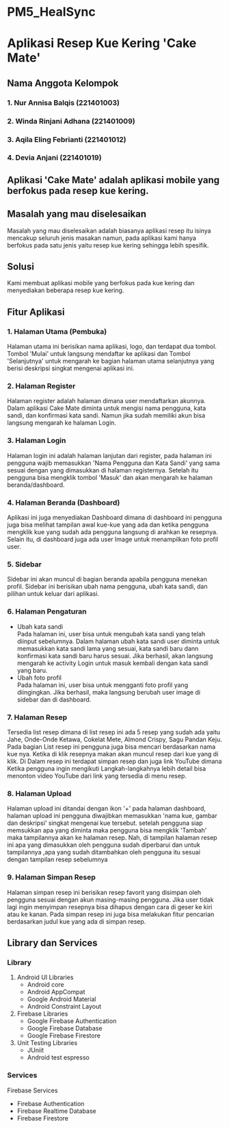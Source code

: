 # PM5_HealSync
# Aplikasi Resep Kue Kering 'Cake Mate'
## Nama Anggota Kelompok
### 1. Nur Annisa Balqis (221401003)
### 2. Winda Rinjani Adhana (221401009) 
### 3. Aqila Eling Febrianti (221401012)
### 4. Devia Anjani (221401019)
## Aplikasi 'Cake Mate' adalah aplikasi mobile yang berfokus pada resep kue kering.
## Masalah yang mau diselesaikan
Masalah yang mau diselesaikan adalah biasanya aplikasi resep itu isinya mencakup seluruh jenis masakan namun, pada aplikasi kami hanya berfokus pada satu jenis yaitu resep kue kering sehingga lebih spesifik.
## Solusi 
Kami membuat aplikasi mobile yang berfokus pada kue kering dan menyediakan beberapa resep kue kering.
## Fitur Aplikasi
### 1. Halaman Utama (Pembuka)
Halaman utama ini berisikan nama aplikasi, logo, dan terdapat dua tombol. Tombol 'Mulai' untuk langsung mendaftar ke aplikasi dan Tombol 'Selanjutnya' untuk mengarah ke bagian halaman utama selanjutnya yang berisi deskripsi singkat mengenai aplikasi ini.
### 2. Halaman Register
Halaman register adalah halaman dimana user mendaftarkan akunnya. Dalam aplikasi Cake Mate diminta untuk mengisi nama pengguna, kata sandi, dan konfirmasi kata sandi. Namun jika sudah memiliki akun bisa langsung mengarah ke halaman Login.
### 3. Halaman Login
Halaman login ini adalah halaman lanjutan dari register, pada halaman ini pengguna wajib memasukkan 'Nama Pengguna dan Kata Sandi' yang sama sesuai dengan yang dimasukkan di halaman registernya. Setelah itu pengguna bisa mengklik tombol 'Masuk' dan akan mengarah ke halaman beranda/dashboard.
### 4. Halaman Beranda (Dashboard)
Aplikasi ini juga menyediakan Dashboard dimana di dashboard ini pengguna juga bisa melihat tampilan awal kue-kue yang ada dan ketika pengguna mengklik kue yang sudah ada pengguna langsung di arahkan ke resepnya. Selain itu, di dashboard juga ada user Image untuk menampilkan foto profil user.
### 5. Sidebar
Sidebar ini akan muncul di bagian beranda apabila pengguna menekan profil. Sidebar ini berisikan ubah nama pengguna, ubah kata sandi, dan pilihan untuk keluar dari aplikasi.
### 6. Halaman Pengaturan 
- Ubah kata sandi <br>
  Pada halaman ini, user bisa untuk mengubah kata sandi yang telah diinput sebelumnya. Dalam halaman ubah kata sandi user diminta untuk memasukkan kata sandi lama yang sesuai, kata sandi baru dann konfirmasi kata sandi baru harus sesuai. Jika berhasil, akan langsung mengarah ke activity Login untuk masuk kembali dengan kata sandi yang baru.
- Ubah foto profil <br>
  Pada halaman ini, user bisa untuk mengganti foto profil yang diingingkan. Jika berhasil, maka langsung berubah user image di sidebar dan di dashboard.
### 7. Halaman Resep
Tersedia list resep dimana di list resep ini ada 5 resep yang sudah ada yaitu Jahe, Onde-Onde Ketawa, Cokelat Mete, Almond Crispy, Sagu Pandan Keju. Pada bagian List resep ini pengguna juga bisa mencari berdasarkan nama kue nya. Ketika di klik resepnya makan akan muncul resep dari kue yang di klik. Di Dalam resep ini terdapat simpan resep dan juga link YouTube dimana Ketika pengguna ingin mengikuti Langkah-langkahnya lebih detail bisa menonton video YouTube dari link yang tersedia di menu resep.
### 8. Halaman Upload 
Halaman upload ini ditandai dengan ikon '+' pada halaman dashboard, halaman upload ini pengguna diwajibkan memasukkan 'nama kue, gambar dan deskripsi' singkat mengenai kue tersebut. setelah pengguna siap memsukkan apa yang diminta maka pengguna bisa mengklik 'Tambah' maka tampilannya akan ke halaman resep. Nah, di tampilan halaman resep ini apa yang dimasukkan oleh pengguna sudah diperbarui dan untuk tampilannya ,apa yang sudah ditambahkan oleh pengguna itu sesuai dengan tampilan resep sebelumnya
### 9. Halaman Simpan Resep
Halaman simpan resep ini berisikan resep favorit yang disimpan oleh pengguna sesuai dengan akun masing-masing pengguna. Jika user tidak lagi ingin menyimpan resepnya bisa dihapus dengan cara di geser ke kiri atau ke kanan. Pada simpan resep ini juga bisa melakukan fitur pencarian berdasarkan judul kue yang ada di simpan resep.
## Library dan Services 
### Library
1. Android UI Libraries
   - Android core
   - Android AppCompat
   - Google Android Material
   - Android Constraint Layout
2. Firebase Libraries
   - Google Firebase Authentication
   - Google Firebase Database
   - Google Firebase Firestore
3. Unit Testing Libraries
   - JUniit
   - Android test espresso
### Services
Firebase Services
   - Firebase Authentication
   - Firebase Realtime Database
   - Firebase Firestore
   
